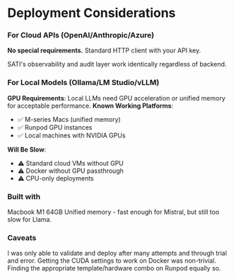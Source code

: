 # Deployment Considerations

### For Cloud APIs (OpenAI/Anthropic/Azure)

**No special requirements.** Standard HTTP client with your API key.

SATI's observability and audit layer work identically regardless of backend.

### For Local Models (Ollama/LM Studio/vLLM)
**GPU Requirements**: Local LLMs need GPU acceleration or unified memory for acceptable performance.
**Known Working Platforms**:
- ✅ M-series Macs (unified memory)
- ✅ Runpod GPU instances
- ✅ Local machines with NVIDIA GPUs

**Will Be Slow**:
- ⚠️ Standard cloud VMs without GPU
- ⚠️ Docker without GPU passthrough
- ⚠️ CPU-only deployments

### Built with
Macbook M1 64GB Unified memory - fast enough for Mistral, but still too slow for Llama.

### Caveats
I was only able to validate and deploy after many attempts and through trial and error. Getting the CUDA settings to work on Docker was non-trivial. Finding the appropriate template/hardware combo on Runpod equally so.


